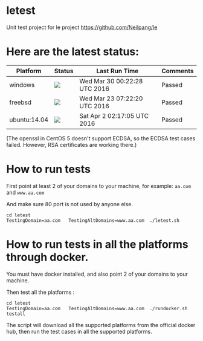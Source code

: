 # letest
Unit test project for le project https://github.com/Neilpang/le



# Here are the latest status:

| Platform | Status| Last Run Time| Comments|
-----------|-------|--------------|---------|
|windows|![](https://cdn.rawgit.com/Neilpang/letest/master/status/windows.svg?1459297348)|Wed Mar 30 00:22:28 UTC 2016| Passed |
|freebsd|![](https://cdn.rawgit.com/Neilpang/letest/master/status/freebsd.svg?1458717740)|Wed Mar 23 07:22:20 UTC 2016| Passed |
|ubuntu:14.04|![](https://cdn.rawgit.com/Neilpang/letest/master/status/ubuntu-14.04.svg?1459563425)|Sat Apr  2 02:17:05 UTC 2016| Passed |
(The openssl in CentOS 5 doesn't support ECDSA, so the ECDSA test cases failed. However, RSA certificates are working there.)

# How to run tests

First point at least 2 of your domains to your machine, 
for example: `aa.com` and `www.aa.com`

And make sure 80 port is not used by anyone else.

```
cd letest
TestingDomain=aa.com   TestingAltDomains=www.aa.com  ./letest.sh
```

# How to run tests in all the platforms through docker.

You must have docker installed, and also point 2 of your domains to your machine.

Then test all the platforms :

```
cd letest
TestingDomain=aa.com   TestingAltDomains=www.aa.com  ./rundocker.sh  testall
```

The script will download all the supported platforms from the official docker hub, then run the test cases in all the supported platforms.






